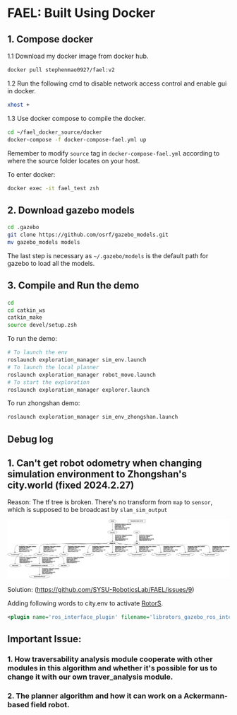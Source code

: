 # FAEL: Built Using Docker

## 1. Compose docker

1.1 Download my docker image from docker hub.

```bash
docker pull stephenmao0927/fael:v2
```

1.2  Run the following cmd to disable network access control and enable gui in docker.

```bash
xhost +
```

1.3 Use docker compose to compile the docker.

```bash
cd ~/fael_docker_source/docker
docker-compose -f docker-compose-fael.yml up
```

Remember to modify `source` tag in `docker-compose-fael.yml` according to where the source folder locates on your host.

To enter docker:

```bash
docker exec -it fael_test zsh
```

## 2. Download gazebo models

```zsh
cd .gazebo
git clone https://github.com/osrf/gazebo_models.git
mv gazebo_models models
```

The last step is necessary as `~/.gazebo/models`  is the default path for gazebo to load all the models.

## 3. Compile and Run the demo

```bash
cd
cd catkin_ws
catkin_make
source devel/setup.zsh
```

To run the demo:

```bash
# To launch the env
roslaunch exploration_manager sim_env.launch
# To launch the local planner
roslaunch exploration_manager robot_move.launch
# To start the exploration
roslaunch exploration_manager explorer.launch
```

To run zhongshan demo:

```bash
roslaunch exploration_manager sim_env_zhongshan.launch
```

## Debug log

## 1. Can't get robot odometry when changing simulation environment to Zhongshan's city.world (fixed 2024.2.27)

Reason: The tf tree is broken. There's no transform from `map` to `sensor`, which is supposed to be broadcast by `slam_sim_output`

![frames](./images/frames.png)

Solution: (https://github.com/SYSU-RoboticsLab/FAEL/issues/9)

Adding following words to city.env to activate [RotorS](https://github.com/ethz-asl/rotors_simulator).

```xml
<plugin name='ros_interface_plugin' filename='librotors_gazebo_ros_interface_plugin.so'/>
```

## Important Issue:

### 1. How traversability analysis module cooperate with other modules in this algorithm and whether it's possible for us to change it with our own traver_analysis module.

### 2. The planner algorithm and how it can work on a Ackermann-based field robot.

